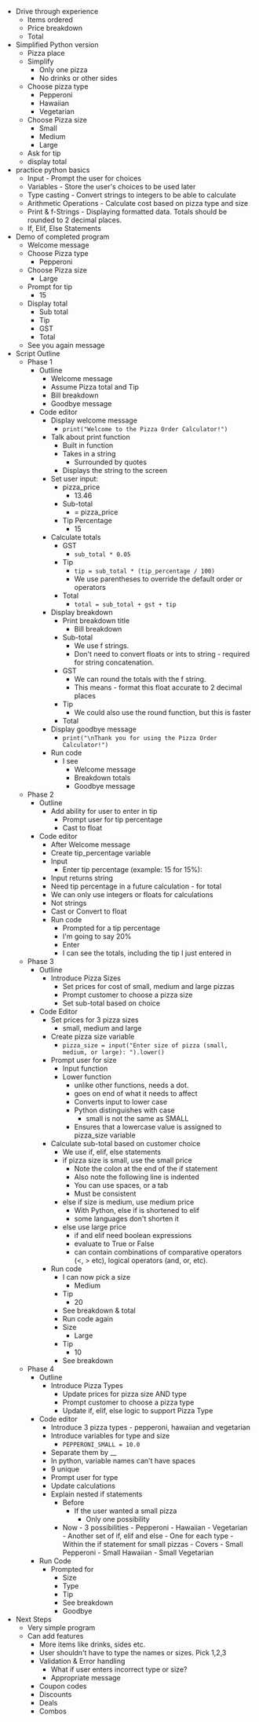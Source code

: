 - Drive through experience
	- Items ordered
	- Price breakdown
	- Total
- Simplified Python version
	- Pizza place
	- Simplify
		- Only one pizza
		- No drinks or other sides
	- Choose pizza type
		- Pepperoni
		- Hawaiian
		- Vegetarian
	- Choose Pizza size
		- Small
		- Medium
		- Large
	- Ask for tip
	- display total
- practice python basics
	- Input - Prompt the user for choices
	- Variables - Store the user's choices to be used later
	- Type casting - Convert strings to integers to be able to calculate
	- Arithmetic Operations - Calculate cost based on pizza type and size
	- Print & f-Strings - Displaying formatted data. Totals should be rounded to 2 decimal places.
	- If, Elif, Else Statements
- Demo of completed program
	- Welcome message
	- Choose Pizza type
		- Pepperoni
	- Choose Pizza size
		- Large
	- Prompt for tip
		- 15
	- Display total
		- Sub total
		- Tip
		- GST
		- Total
	- See you again message
- Script Outline
	- Phase 1 
		- Outline
			- Welcome message
			- Assume Pizza total and Tip
			- Bill breakdown
			- Goodbye message
		- Code editor
			- Display welcome message
				- `print("Welcome to the Pizza Order Calculator!")`
			- Talk about print function
				- Built in function
				- Takes in a string
					- Surrounded by quotes
				- Displays the string to the screen
			- Set user input:
				- pizza_price
					- 13.46
				- Sub-total
					- = pizza_price
				- Tip Percentage
					- 15
			- Calculate totals
				- GST
					- `sub_total * 0.05`
				- Tip
					- `tip = sub_total * (tip_percentage / 100)`
					- We use parentheses to override the default order or operators
				- Total
					- `total = sub_total + gst + tip`
			- Display breakdown
				- Print breakdown title
					- Bill breakdown
				- Sub-total
					- We use f strings.
					- Don't need to convert floats or ints to string - required for string concatenation.
				- GST
					- We can round the totals with the f string.
					- This means - format this float accurate to 2 decimal places
				- Tip
					- We could also use the round function, but this is faster
				- Total
			- Display goodbye message
				- `print("\nThank you for using the Pizza Order Calculator!")`
			- Run code
				- I see
					- Welcome message
					- Breakdown totals
					- Goodbye message
	- Phase 2
		- Outline
			- Add ability for user to enter in tip
				- Prompt user for tip percentage
				- Cast to float
		- Code editor
			- After Welcome message
			- Create tip_percentage variable
			- Input
				- Enter tip percentage (example: 15 for 15%):
			- Input returns string
			- Need tip percentage in a future calculation - for total
			- We can only use integers or floats for calculations
			- Not strings
			- Cast or Convert to float
			- Run code
				- Prompted for a tip percentage
				- I'm going to say 20%
				- Enter
				- I can see the totals, including the tip I just entered in
	- Phase 3
		- Outline
			- Introduce Pizza Sizes
				- Set prices for cost of small, medium and large pizzas
				- Prompt customer to choose a pizza size
				- Set sub-total based on choice
		- Code Editor
			- Set prices for 3 pizza sizes
				- small, medium and large
			- Create pizza size variable
				- `pizza_size = input("Enter size of pizza (small, medium, or large): ").lower()`
			- Prompt user for size
				- Input function
				- Lower function
					- unlike other functions, needs a dot.
					- goes on end of what it needs to affect
					- Converts input to lower case
					- Python distinguishes with case
						- small is not the same as SMALL
					- Ensures that a lowercase value is assigned to pizza_size variable
			- Calculate sub-total based on customer choice
				- We use if, elif, else statements
				- if pizza size is small, use the small price
					- Note the colon at the end of the if statement
					- Also note the following line is indented
					- You can use spaces, or a tab
					- Must be consistent
				- else if size is medium, use medium price
					- With Python, else if is shortened to elif
					- some languages don't shorten it
				- else use large price
					- if and elif need boolean expressions 
					- evaluate to True or False
					- can contain combinations of comparative operators (<, > etc), logical operators (and, or, etc).
			- Run code
				- I can now pick a size
					- Medium
				- Tip
					- 20
				- See breakdown & total
				- Run code again
				- Size
					- Large
				- Tip
					- 10
				- See breakdown
	- Phase 4
		- Outline
			- Introduce Pizza Types
				- Update prices for pizza size AND type
				- Prompt customer to choose a pizza type
				- Update if, elif, else logic to support Pizza Type
		- Code editor
			- Introduce 3 pizza types - pepperoni, hawaiian and vegetarian
			- Introduce variables for type and size
				- `PEPPERONI_SMALL = 10.0`
			- Separate them by __
			- In python, variable names can't have spaces
			- 9 unique 
			- Prompt user for type
			- Update calculations
			- Explain nested if statements
				- Before
					- If the user wanted a small pizza
						- Only one possibility
				- Now
								- 3 possibilities
									- Pepperoni
									- Hawaiian
									- Vegetarian
							- Another set of if, elif and else
								- One for each type
								- Within the if statement for small pizzas
								- Covers 
									- Small Pepperoni
									- Small Hawaiian
									- Small Vegetarian
		- Run Code
			- Prompted for 
				- Size
				- Type
				- Tip
				- See breakdown
				- Goodbye
- Next Steps
	- Very simple program
	- Can add features
		- More items like drinks, sides etc.
		- User shouldn't have to type the names or sizes. Pick 1,2,3
		- Validation & Error handling
			- What if user enters incorrect type or size?
			- Appropriate message
		- Coupon codes
		- Discounts
		- Deals
		- Combos